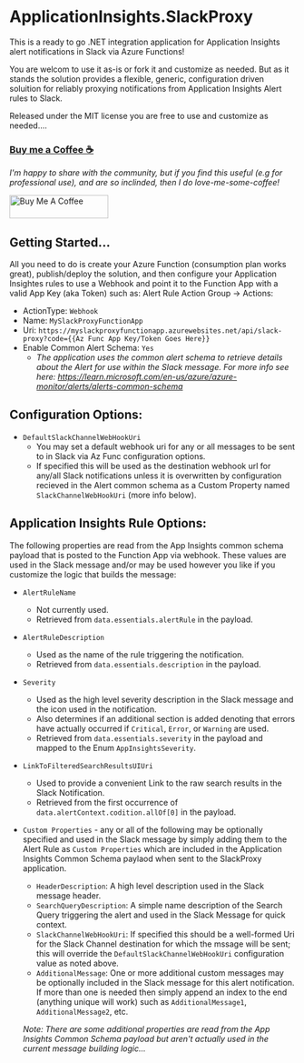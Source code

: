 ﻿# ApplicationInsights.SlackProxy
This is a ready to go .NET integration application for Application Insights alert notifications in Slack via Azure Functions!

You are welcom to use it as-is or fork it and customize as needed. But as it stands the solution provides a flexible, generic, configuration driven soluition for reliably proxying
notifications from Application Insights Alert rules to Slack.

Released under the MIT license you are free to use and customize as needed....

### [Buy me a Coffee ☕](https://www.buymeacoffee.com/cajuncoding)
*I'm happy to share with the community, but if you find this useful (e.g for professional use), and are so inclinded,
then I do love-me-some-coffee!*

<a href="https://www.buymeacoffee.com/cajuncoding" target="_blank">
<img src="https://cdn.buymeacoffee.com/buttons/default-orange.png" alt="Buy Me A Coffee" height="41" width="174">
</a> 

## Getting Started...
All you need to do is create your Azure Function (consumption plan works great), publish/deploy the solution, and then configure your Application Insightes rules
to use a Webhook and point it to the Function App with a valid App Key (aka Token) such as:
Alert Rule Action Group -> Actions:
 - ActionType: `Webhook`
 - Name: `MySlackProxyFunctionApp`
 - Uri: `https://myslackproxyfunctionapp.azurewebsites.net/api/slack-proxy?code={{Az Func App Key/Token Goes Here}}`
 - Enable Common Alert Schema: `Yes`
   - *The application uses the common alert schema to retrieve details about the Alert for use within the Slack message. 
       For more info see here: https://learn.microsoft.com/en-us/azure/azure-monitor/alerts/alerts-common-schema*

## Configuration Options:
  - `DefaultSlackChannelWebHookUri`
    - You may set a default webhook uri for any or all messages to be sent to in Slack via Az Func configuration options.
    - If specified this will be used as the destination webhook url for any/all Slack notifications unless it is overwritten by
        configuration recieved in the Alert common schema as a Custom Property named `SlackChannelWebHookUri` (more info below).

## Application Insights Rule Options:

 The following properties are read from the App Insights common schema payload that is posted to the Function App via webhook. These values
 are used in the Slack message and/or may be used however you like if you customize the logic that builds the message:
  - `AlertRuleName`
    - Not currently used.
    - Retrieved from `data.essentials.alertRule` in the payload.
  - `AlertRuleDescription`
    - Used as the name of the rule triggering the notification.
    - Retrieved from `data.essentials.description` in the payload.
  - `Severity`
    - Used as the high level severity description in the Slack message and the icon used in the notification.
    - Also determines if an additional section is added denoting
        that errors have actually occurred if `Critical`, `Error`, or `Warning` are used.
    - Retrieved from `data.essentials.severity` in the payload and mapped to the Enum `AppInsightsSeverity`.
  - `LinkToFilteredSearchResultsUIUri`
    - Used to provide a convenient Link to the raw search results in the Slack Notification.
    - Retrieved from the first occurrence of `data.alertContext.codition.allOf[0]` in the payload.
  - `Custom Properties` - any or all of the following may be optionally specified and used in the Slack message by simply adding
     them to the Alert Rule as `Custom Properties` which are included in the Application Insights Common Schema paylaod when sent to the SlackProxy application.
    - `HeaderDescription`: A high level description used in the Slack message header.
    - `SearchQueryDescription`: A simple name description of the Search Query triggering the alert and used in the Slack Message for quick context.
    - `SlackChannelWebHookUri`: If specified this should be a well-formed Uri for the Slack Channel destination for which the mssage will be sent; 
        this will override the `DefaultSlackChannelWebHookUri` configuration value as noted above.
    - `AdditionalMessage`: One or more additional custom messages may be optionally included in the Slack message for this alert notification.
        If more than one is needed then simply append an index to the end (anything unique will work) such as `AdditionalMessage1`, `AdditionalMessage2`, etc.

    *Note: There are some additional properties are read from the App Insights Common Schema payload but aren't actually used in the current message building logic...*
